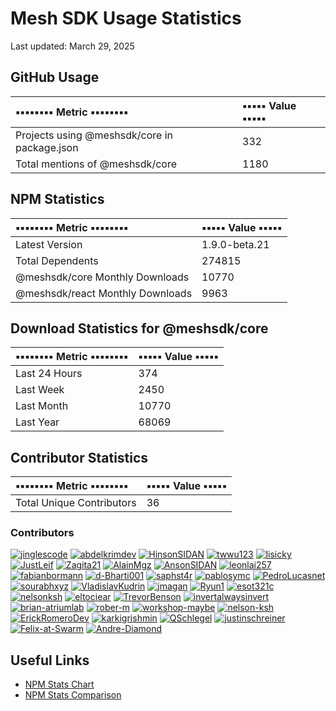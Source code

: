 # Mesh SDK Usage Statistics
Last updated: March 29, 2025

## GitHub Usage
| ▪️▪️▪️▪️▪️▪️▪️▪️ Metric ▪️▪️▪️▪️▪️▪️▪️▪️ | ▪️▪️▪️▪️▪️ Value ▪️▪️▪️▪️▪️ |
|:---------|:------|
| Projects using @meshsdk/core in package.json | 332 |
| Total mentions of @meshsdk/core | 1180 |

## NPM Statistics
| ▪️▪️▪️▪️▪️▪️▪️▪️ Metric ▪️▪️▪️▪️▪️▪️▪️▪️ | ▪️▪️▪️▪️▪️ Value ▪️▪️▪️▪️▪️ |
|:-----------|:----------|
| Latest Version | 1.9.0-beta.21 |
| Total Dependents | 274815 |
| @meshsdk/core Monthly Downloads | 10770 |
| @meshsdk/react Monthly Downloads | 9963 |

## Download Statistics for @meshsdk/core
| ▪️▪️▪️▪️▪️▪️▪️▪️ Metric ▪️▪️▪️▪️▪️▪️▪️▪️ | ▪️▪️▪️▪️▪️ Value ▪️▪️▪️▪️▪️ |
|:-----------|:-------------|
| Last 24 Hours | 374 |
| Last Week | 2450 |
| Last Month | 10770 |
| Last Year | 68069 |

## Contributor Statistics
| ▪️▪️▪️▪️▪️▪️▪️▪️ Metric ▪️▪️▪️▪️▪️▪️▪️▪️ | ▪️▪️▪️▪️▪️ Value ▪️▪️▪️▪️▪️ |
|:-----------|:-------------|
| Total Unique Contributors | 36 |

### Contributors
[![jinglescode](https://github.com/jinglescode.png?size=50&s=50)](https://github.com/jinglescode) [![abdelkrimdev](https://github.com/abdelkrimdev.png?size=50&s=50)](https://github.com/abdelkrimdev) [![HinsonSIDAN](https://github.com/HinsonSIDAN.png?size=50&s=50)](https://github.com/HinsonSIDAN) [![twwu123](https://github.com/twwu123.png?size=50&s=50)](https://github.com/twwu123) [![lisicky](https://github.com/lisicky.png?size=50&s=50)](https://github.com/lisicky) [![JustLeif](https://github.com/JustLeif.png?size=50&s=50)](https://github.com/JustLeif) [![Zagita21](https://github.com/Zagita21.png?size=50&s=50)](https://github.com/Zagita21) [![AlainMgz](https://github.com/AlainMgz.png?size=50&s=50)](https://github.com/AlainMgz) [![AnsonSIDAN](https://github.com/AnsonSIDAN.png?size=50&s=50)](https://github.com/AnsonSIDAN) [![leonlai257](https://github.com/leonlai257.png?size=50&s=50)](https://github.com/leonlai257) [![fabianbormann](https://github.com/fabianbormann.png?size=50&s=50)](https://github.com/fabianbormann) [![d-Bharti001](https://github.com/d-Bharti001.png?size=50&s=50)](https://github.com/d-Bharti001) [![saphst4r](https://github.com/saphst4r.png?size=50&s=50)](https://github.com/saphst4r) [![pablosymc](https://github.com/pablosymc.png?size=50&s=50)](https://github.com/pablosymc) [![PedroLucasnet](https://github.com/PedroLucasnet.png?size=50&s=50)](https://github.com/PedroLucasnet) [![sourabhxyz](https://github.com/sourabhxyz.png?size=50&s=50)](https://github.com/sourabhxyz) [![VladislavKudrin](https://github.com/VladislavKudrin.png?size=50&s=50)](https://github.com/VladislavKudrin) [![jmagan](https://github.com/jmagan.png?size=50&s=50)](https://github.com/jmagan) [![Ryun1](https://github.com/Ryun1.png?size=50&s=50)](https://github.com/Ryun1) [![esot321c](https://github.com/esot321c.png?size=50&s=50)](https://github.com/esot321c) [![nelsonksh](https://github.com/nelsonksh.png?size=50&s=50)](https://github.com/nelsonksh) [![eltociear](https://github.com/eltociear.png?size=50&s=50)](https://github.com/eltociear) [![TrevorBenson](https://github.com/TrevorBenson.png?size=50&s=50)](https://github.com/TrevorBenson) [![invertalwaysinvert](https://github.com/invertalwaysinvert.png?size=50&s=50)](https://github.com/invertalwaysinvert) [![brian-atriumlab](https://github.com/brian-atriumlab.png?size=50&s=50)](https://github.com/brian-atriumlab) [![rober-m](https://github.com/rober-m.png?size=50&s=50)](https://github.com/rober-m) [![workshop-maybe](https://github.com/workshop-maybe.png?size=50&s=50)](https://github.com/workshop-maybe) [![nelson-ksh](https://github.com/nelson-ksh.png?size=50&s=50)](https://github.com/nelson-ksh) [![ErickRomeroDev](https://github.com/ErickRomeroDev.png?size=50&s=50)](https://github.com/ErickRomeroDev) [![karkigrishmin](https://github.com/karkigrishmin.png?size=50&s=50)](https://github.com/karkigrishmin) [![QSchlegel](https://github.com/QSchlegel.png?size=50&s=50)](https://github.com/QSchlegel) [![justinschreiner](https://github.com/justinschreiner.png?size=50&s=50)](https://github.com/justinschreiner) [![Felix-at-Swarm](https://github.com/Felix-at-Swarm.png?size=50&s=50)](https://github.com/Felix-at-Swarm) [![Andre-Diamond](https://github.com/Andre-Diamond.png?size=50&s=50)](https://github.com/Andre-Diamond)

## Useful Links
- [NPM Stats Chart](https://npm-stat.com/charts.html?package=@meshsdk/core&from=2024-03-29&to=2025-03-29)
- [NPM Stats Comparison](https://npm-stat.com/charts.html?package=@meshsdk/core,@meshsdk/react&from=2024-03-29&to=2025-03-29)
